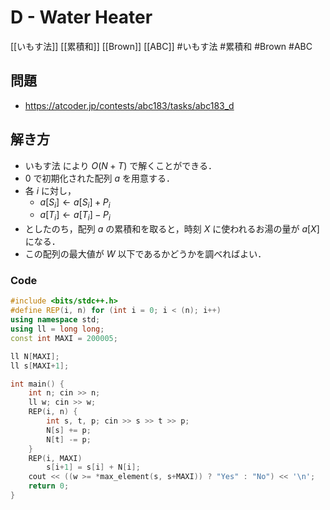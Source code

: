 # D - Water Heater
[[いもす法]] [[累積和]] [[Brown]] [[ABC]]
#いもす法 #累積和 #Brown #ABC 

## 問題
- https://atcoder.jp/contests/abc183/tasks/abc183_d

## 解き方
- いもす法 により $O ( N + T )$ で解くことができる．
- $0$ で初期化された配列 $a$ を用意する．
- 各 $i$ に対し，
	- $a [ S_i ] ← a [ S_i ] + P_i$
	- $a [ T_i ] ← a [ T_i ] − P_i$
- としたのち，配列 $a$ の累積和を取ると，時刻 $X$ に使われるお湯の量が $a [ X ]$ になる．
- この配列の最大値が $W$ 以下であるかどうかを調べればよい．

### Code
```c++
#include <bits/stdc++.h>
#define REP(i, n) for (int i = 0; i < (n); i++)
using namespace std;
using ll = long long;
const int MAXI = 200005;

ll N[MAXI];
ll s[MAXI+1];

int main() {
	int	n; cin >> n;
	ll w; cin >> w;
	REP(i, n) {
		int s, t, p; cin >> s >> t >> p;
		N[s] += p;
		N[t] -= p;
	}
	REP(i, MAXI)
		s[i+1] = s[i] + N[i];
	cout << ((w >= *max_element(s, s+MAXI)) ? "Yes" : "No") << '\n';
    return 0;
}
```